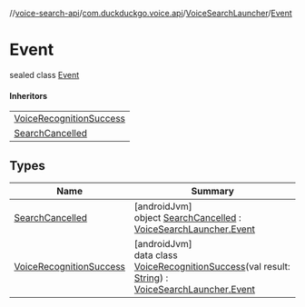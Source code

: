 //[voice-search-api](../../../../index.md)/[com.duckduckgo.voice.api](../../index.md)/[VoiceSearchLauncher](../index.md)/[Event](index.md)

# Event

sealed class [Event](index.md)

#### Inheritors

| |
|---|
| [VoiceRecognitionSuccess](-voice-recognition-success/index.md) |
| [SearchCancelled](-search-cancelled/index.md) |

## Types

| Name | Summary |
|---|---|
| [SearchCancelled](-search-cancelled/index.md) | [androidJvm]<br>object [SearchCancelled](-search-cancelled/index.md) : [VoiceSearchLauncher.Event](index.md) |
| [VoiceRecognitionSuccess](-voice-recognition-success/index.md) | [androidJvm]<br>data class [VoiceRecognitionSuccess](-voice-recognition-success/index.md)(val result: [String](https://kotlinlang.org/api/latest/jvm/stdlib/kotlin/-string/index.html)) : [VoiceSearchLauncher.Event](index.md) |

